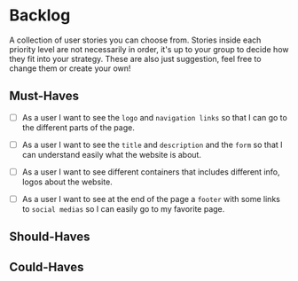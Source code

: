 # Backlog

A collection of user stories you can choose from. Stories inside each priority
level are not necessarily in order, it's up to your group to decide how they fit
into your strategy. These are also just suggestion, feel free to change them or
create your own!

## Must-Haves

- [ ] As a user I want to see the `logo` and `navigation links` so that I can go
      to the different parts of the page.

- [ ] As a user I want to see the `title` and `description` and the `form` so
      that I can understand easily what the website is about.

- [ ] As a user I want to see different containers that includes different info,
      logos about the website.

- [ ] As a user I want to see at the end of the page a `footer` with some links
      to `social medias` so I can easily go to my favorite page.

## Should-Haves

## Could-Haves
